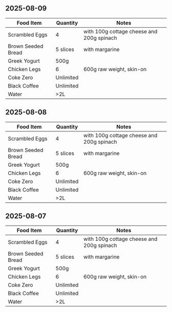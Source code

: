 

## 2025-08-09

| Food Item          | Quantity  | Notes                                     |
| ------------------ | --------- | ----------------------------------------- |
| Scrambled Eggs     | 4         | with 100g cottage cheese and 200g spinach |
| Brown Seeded Bread | 5 slices  | with margarine                            |
| Greek Yogurt       | 500g      |                                           |
| Chicken Legs       | 6         | 600g raw weight, skin-on                  |
| Coke Zero          | Unlimited |                                           |
| Black Coffee       | Unlimited |                                           |
| Water              | >2L       |                                           |

## 2025-08-08

|Food Item|Quantity|Notes|
|---|---|---|
|Scrambled Eggs|4|with 100g cottage cheese and 200g spinach|
|Brown Seeded Bread|5 slices|with margarine|
|Greek Yogurt|500g||
|Chicken Legs|6|600g raw weight, skin-on|
|Coke Zero|Unlimited||
|Black Coffee|Unlimited||
|Water|>2L||
## 2025-08-07

|Food Item|Quantity|Notes|
|---|---|---|
|Scrambled Eggs|4|with 100g cottage cheese and 200g spinach|
|Brown Seeded Bread|5 slices|with margarine|
|Greek Yogurt|500g||
|Chicken Legs|6|600g raw weight, skin-on|
|Coke Zero|Unlimited||
|Black Coffee|Unlimited||
|Water|>2L||